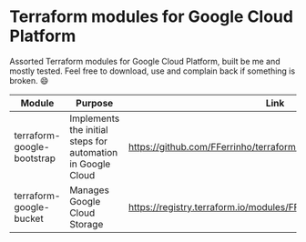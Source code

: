 # Terraform modules for Google Cloud Platform
Assorted Terraform modules for Google Cloud Platform, built be me and mostly tested. Feel free to download, use and complain back if something is broken. 😄

| Module | Purpose | Link |
|-|-|-|
| terraform-google-bootstrap | Implements the initial steps for automation in Google Cloud | https://github.com/FFerrinho/terraform-google-bootstrap |
| terraform-google-bucket | Manages Google Cloud Storage | https://registry.terraform.io/modules/FFerrinho/bucket/google/latest |
